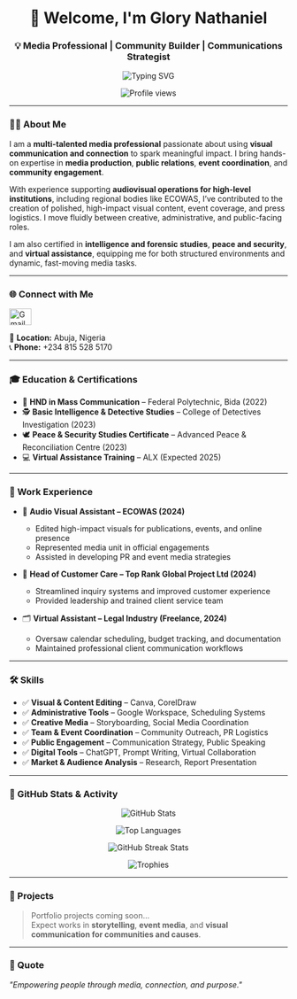 <h1 align="center">🎥 Welcome, I'm Glory Nathaniel</h1>
<h3 align="center">💡 Media Professional | Community Builder | Communications Strategist</h3>

<p align="center">
  <img src="https://readme-typing-svg.demolab.com?font=Fira+Code&size=20&duration=4000&pause=1000&color=FF69B4&center=true&vCenter=true&multiline=true&width=800&height=80&lines=Empowering+People+Through+Media+and+Connection.;Creative+Storytelling+%7C+Event+Coordination+%7C+Public+Relations;Driven+by+Purpose%2C+Impact%2C+and+Visual+Communication" alt="Typing SVG" />
</p>

<p align="center">
  <img src="https://komarev.com/ghpvc/?username=nathanielglory&label=Profile%20Views&color=0e75b6&style=flat" alt="Profile views" />
</p>

---

### 👩‍💼 About Me
I am a **multi-talented media professional** passionate about using **visual communication and connection** to spark meaningful impact. I bring hands-on expertise in **media production**, **public relations**, **event coordination**, and **community engagement**.  

With experience supporting **audiovisual operations for high-level institutions**, including regional bodies like ECOWAS, I’ve contributed to the creation of polished, high-impact visual content, event coverage, and press logistics. I move fluidly between creative, administrative, and public-facing roles.  

I am also certified in **intelligence and forensic studies**, **peace and security**, and **virtual assistance**, equipping me for both structured environments and dynamic, fast-moving media tasks.

---

### 🌐 Connect with Me
<p align="left">
  <a href="mailto:nathanielglory031@gmail.com">
    <img src="https://cdn.jsdelivr.net/npm/simple-icons@v3/icons/gmail.svg" alt="Gmail" height="30" width="40"/>
  </a>
</p>

📍 **Location:** Abuja, Nigeria  
📞 **Phone:** +234 815 528 5170

---

### 🎓 Education & Certifications
- 📝 **HND in Mass Communication** – Federal Polytechnic, Bida (2022)  
- 🕵️ **Basic Intelligence & Detective Studies** – College of Detectives Investigation (2023)  
- 🕊️ **Peace & Security Studies Certificate** – Advanced Peace & Reconciliation Centre (2023)  
- 💻 **Virtual Assistance Training** – ALX (Expected 2025)

---

### 💼 Work Experience

- 🎥 **Audio Visual Assistant – ECOWAS (2024)**  
  - Edited high-impact visuals for publications, events, and online presence  
  - Represented media unit in official engagements  
  - Assisted in developing PR and event media strategies  

- 💬 **Head of Customer Care – Top Rank Global Project Ltd (2024)**  
  - Streamlined inquiry systems and improved customer experience  
  - Provided leadership and trained client service team  

- 🗂️ **Virtual Assistant – Legal Industry (Freelance, 2024)**  
  - Oversaw calendar scheduling, budget tracking, and documentation  
  - Maintained professional client communication workflows  

---

### 🛠️ Skills
- ✅ **Visual & Content Editing** – Canva, CorelDraw  
- ✅ **Administrative Tools** – Google Workspace, Scheduling Systems  
- ✅ **Creative Media** – Storyboarding, Social Media Coordination  
- ✅ **Team & Event Coordination** – Community Outreach, PR Logistics  
- ✅ **Public Engagement** – Communication Strategy, Public Speaking  
- ✅ **Digital Tools** – ChatGPT, Prompt Writing, Virtual Collaboration  
- ✅ **Market & Audience Analysis** – Research, Report Presentation

---

### 🚀 GitHub Stats & Activity

<p align="center">
  <img src="https://github-readme-stats.vercel.app/api?username=nathanielglory&show_icons=true&theme=tokyonight" alt="GitHub Stats" />
</p>

<p align="center">
  <img src="https://github-readme-stats.vercel.app/api/top-langs/?username=nathanielglory&layout=compact&theme=tokyonight" alt="Top Languages" />
</p>

<p align="center">
  <img src="https://github-readme-streak-stats.herokuapp.com/?user=nathanielglory&theme=tokyonight" alt="GitHub Streak Stats" />
</p>

<p align="center">
  <img src="https://github-profile-trophy.vercel.app/?username=NathanielGlory&theme=onedark&column=7" alt="Trophies" />
</p>

---

### 🚧 Projects
> Portfolio projects coming soon…  
Expect works in **storytelling**, **event media**, and **visual communication for communities and causes**.

---

### 🌟 Quote
*"Empowering people through media, connection, and purpose."*
